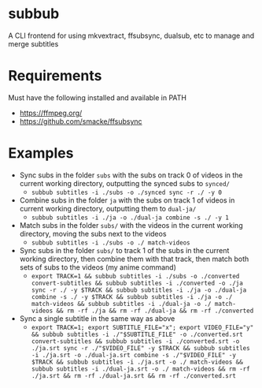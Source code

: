 # subbub

A CLI frontend for using mkvextract, ffsubsync, dualsub, etc to manage and merge subtitles

# Requirements

Must have the following installed and available in PATH

- https://ffmpeg.org/
- https://github.com/smacke/ffsubsync

# Examples

- Sync subs in the folder `subs` with the subs on track 0 of videos in the current working directory, outputting the synced subs to `synced/`
  - `subbub subtitles -i ./subs -o ./synced sync -r ./ -y 0`
- Combine subs in the folder `ja` with the subs on track 1 of videos in current working directory, outputting them to `dual-ja/`
  - `subbub subtitles -i ./ja -o ./dual-ja combine -s ./ -y 1`
- Match subs in the folder `subs/` with the videos in the current working directory, moving the subs next to the videos
  - `subbub subtitles -i ./subs -o ./ match-videos`
- Sync subs in the folder `subs/` to track 1 of the subs in the current working directory, then combine them with that track, then match both sets of subs to the videos (my anime command)
  - `export TRACK=1 && subbub subtitles -i ./subs -o ./converted convert-subtitles && subbub subtitles -i ./converted -o ./ja sync -r ./ -y $TRACK && subbub subtitles -i ./ja -o ./dual-ja combine -s ./ -y $TRACK && subbub subtitles -i ./ja -o ./ match-videos && subbub subtitles -i ./dual-ja -o ./ match-videos && rm -rf ./ja && rm -rf ./dual-ja && rm -rf ./converted`
- Sync a single subtitle in the same way as above
  - `export TRACK=1; export SUBTITLE_FILE="x"; export VIDEO_FILE="y" && subbub subtitles -i ./"$SUBTITLE_FILE" -o ./converted.srt convert-subtitles && subbub subtitles -i ./converted.srt -o ./ja.srt sync -r ./"$VIDEO_FILE" -y $TRACK && subbub subtitles -i ./ja.srt -o ./dual-ja.srt combine -s ./"$VIDEO_FILE" -y $TRACK && subbub subtitles -i ./ja.srt -o ./ match-videos && subbub subtitles -i ./dual-ja.srt -o ./ match-videos && rm -rf ./ja.srt && rm -rf ./dual-ja.srt && rm -rf ./converted.srt`
